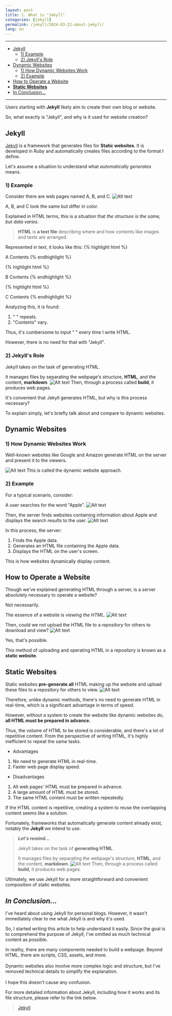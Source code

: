 ```yaml
---
layout: post
title: 1. What is "Jekyll"
categories: [jekyll]
permalink: /jekyll/2024-03-22-about-jekyll/
lang: en
---
```

***
- [Jekyll](#jekyll)
	- [1) Example](#1-example)
	- [2) Jekyll's Role](#2-jekylls-role)
- [Dynamic Websites](#dynamic-websites)
	- [1) How Dynamic Websites Work](#1-how-dynamic-websites-work)
	- [2) Example](#2-example)
- [How to Operate a Website](#how-to-operate-a-website)
- [**Static Websites**](#static-websites)
- [In Conclusion...](#in-conclusion)

***

Users starting with **Jekyll** likely aim to create their own blog or website.

So, what exactly is "Jekyll", and why is it used for website creation?

## **Jekyll**
[Jekyll](https://jekyllrb.com) is a framework that generates files for **Static websites**. 
It is developed in Ruby and automatically creates files according to the format I define.

Let's assume a situation to understand what *automatically generates* means.

### 1) Example
Consider there are web pages named A, B, and C.
![Alt text](/assets/images/jekyll/image7.jpg)

A, B, and C look the same but differ in color.

Explained in HTML terms, this is a situation that *the structure is the same, but data varies.*
> **HTML** is **a text file** describing where and how contents like images and texts are arranged.

Represented in text, it looks like this:
{% highlight html %}
<html> A Contents </html>
{% endhighlight %}

{% highlight html %}
<html> B Contents </html>
{% endhighlight %}

{% highlight html %}
<html> C Contents </html>
{% endhighlight %}

Analyzing this, it is found:
1. "<html> </html>" repeats.
2. "Contents" vary.

Thus, it's cumbersome to input "<html> </html>" every time I write HTML.

However, there is no need for that with "Jekyll".

### 2) Jekyll's Role
Jekyll takes on the task of generating HTML.

It manages files by separating the webpage's structure, **HTML**, and the content, **markdown**.
![Alt text](/assets/images/jekyll/image8.jpg)
Then, through a process called **build**, it produces web pages.

It's convenient that Jekyll generates HTML, but why is this process necessary?

To explain simply, let's briefly talk about and compare to dynamic websites.

## **Dynamic Websites**
### 1) How Dynamic Websites Work
Well-known websites like Google and Amazon generate HTML on the server and present it to the viewers.

![Alt text](/assets/images/jekyll/image1.jpg)
This is called the dynamic website approach.

### 2) Example
For a typical scenario, consider:

A user searches for the word "Apple".
![Alt text](/assets/images/jekyll/image2.jpg)

Then, the server finds websites containing information about Apple and displays the search results to the user.
![Alt text](/assets/images/jekyll/image3.jpg)

In this process, the server:

1. Finds the Apple data.
2. Generates an HTML file containing the Apple data.
3. Displays the HTML on the user's screen.

This is how websites dynamically display content.

## **How to Operate a Website**
Though we've explained generating HTML through a server, is a server absolutely necessary to operate a website?

Not necessarily.

The essence of a website is *viewing the HTML.*
![Alt text](/assets/images/jekyll/image4.jpg)

Then, could we not upload the HTML file to a *repository* for others to download and view?
![Alt text](/assets/images/jekyll/image5.jpg)

Yes, that's possible.

This method of uploading and operating HTML in a repository is known as a **static website**.

## **Static Websites**
Static websites **pre-generate all** HTML making up the website and upload these files to a repository for others to view.
![Alt text](/assets/images/jekyll/image6.jpg)

Therefore, unlike dynamic methods, there's no need to generate HTML in real-time, which is a significant advantage in terms of speed.

However, without a system to create the website like dynamic websites do, **all HTML must be prepared in advance.**

Thus, the volume of HTML to be stored is considerable, and there's a lot of repetitive content. From the perspective of writing HTML, it's highly inefficient to repeat the same tasks.

- Advantages<br>
1. No need to generate HTML in real-time.<br>
2. Faster web page display speed.<br>
- Disadvantages<br>
1. All web pages' HTML must be prepared in advance.<br>
2. A large amount of HTML must be stored.<br>
3. The same HTML content must be written repeatedly.<br>

If the HTML content is repetitive, creating a system to reuse the overlapping content seems like a solution.

Fortunately, frameworks that automatically generate content already exist, notably the **Jekyll** we intend to use.

> ***Let's remind...***
>
> Jekyll takes on the task of **generating HTML**.
>
> It manages files by separating the webpage's structure, **HTML**, and the content, **markdown**.
> ![Alt text](/assets/images/jekyll/image8.jpg)
> Then, through a process called **build**, it produces web pages.

Ultimately, we use Jekyll for a more straightforward and convenient composition of static websites.

## *In Conclusion...*
I've heard about using Jekyll for personal blogs. 
However, it wasn't immediately clear to me what Jekyll is and why it's used.

So, I started writing this article to help understand it easily. 
Since the goal is to comprehend the purpose of Jekyll, 
I've omitted as much technical content as possible.

<div class="message">
In reality, there are many components needed to build a webpage.
Beyond HTML, there are scripts, CSS, assets, and more. <br>
<br>
Dynamic websites also involve more complex logic and structure, 
but I've removed technical details to simplify the explanation. <br>
<br>
I hope this doesn't cause any confusion.
</div>

For more detailed information about Jekyll, including how it works and its file structure, please refer to the link below.
> [Jekyll](https://jekyllrb.com)
